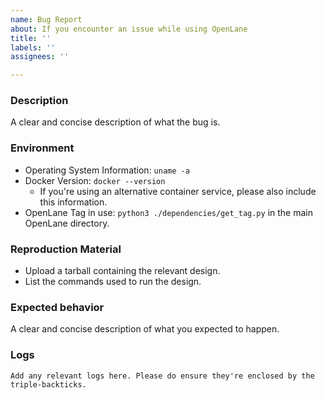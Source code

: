 ```yaml
---
name: Bug Report
about: If you encounter an issue while using OpenLane
title: ''
labels: ''
assignees: ''

---
```


### Description
A clear and concise description of what the bug is.

### Environment
* Operating System Information: `uname -a`
* Docker Version: `docker --version`
    * If you're using an alternative container service, please also include this information.
* OpenLane Tag in use: `python3 ./dependencies/get_tag.py` in the main OpenLane directory.

### Reproduction Material
* Upload a tarball containing the relevant design.
* List the commands used to run the design.

### Expected behavior
A clear and concise description of what you expected to happen.

### Logs
```
Add any relevant logs here. Please do ensure they're enclosed by the triple-backticks.
```

